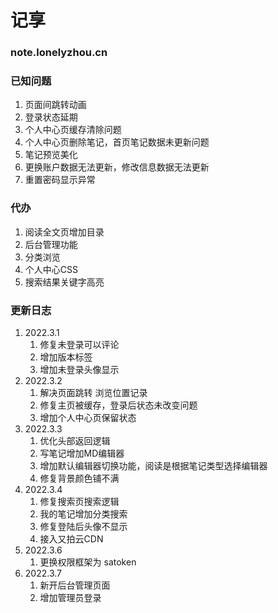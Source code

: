# 记享
### note.lonelyzhou.cn

### 已知问题
1. 页面间跳转动画
2. 登录状态延期
3. 个人中心页缓存清除问题
4. 个人中心页删除笔记，首页笔记数据未更新问题
5. 笔记预览美化
6. 更换账户数据无法更新，修改信息数据无法更新
7. 重置密码显示异常

### 代办
1. 阅读全文页增加目录
2. 后台管理功能
3. 分类浏览
4. 个人中心CSS
5. 搜索结果关键字高亮

### 更新日志
1. 2022.3.1
   1. 修复未登录可以评论
   2. 增加版本标签
   3. 增加未登录头像显示
2. 2022.3.2
   1. 解决页面跳转 浏览位置记录
   2. 修复主页被缓存，登录后状态未改变问题
   3. 增加个人中心页保留状态
3. 2022.3.3
   1. 优化头部返回逻辑
   2. 写笔记增加MD编辑器
   3. 增加默认编辑器切换功能，阅读是根据笔记类型选择编辑器
   4. 修复背景颜色铺不满
4. 2022.3.4
   1. 修复搜索页搜索逻辑
   2. 我的笔记增加分类搜索
   3. 修复登陆后头像不显示
   4. 接入又拍云CDN
5. 2022.3.6
   1. 更换权限框架为 satoken
6. 2022.3.7
   1. 新开后台管理页面
   2. 增加管理员登录